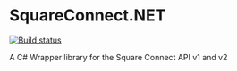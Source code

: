 # SquareConnect.NET

[![Build status](https://ci.appveyor.com/api/projects/status/ip6n4rcqyeh0m0pk?svg=true)](https://ci.appveyor.com/project/DarnellWilliams/sqaureconnect-net)

A C# Wrapper library for the Square Connect API v1 and v2
